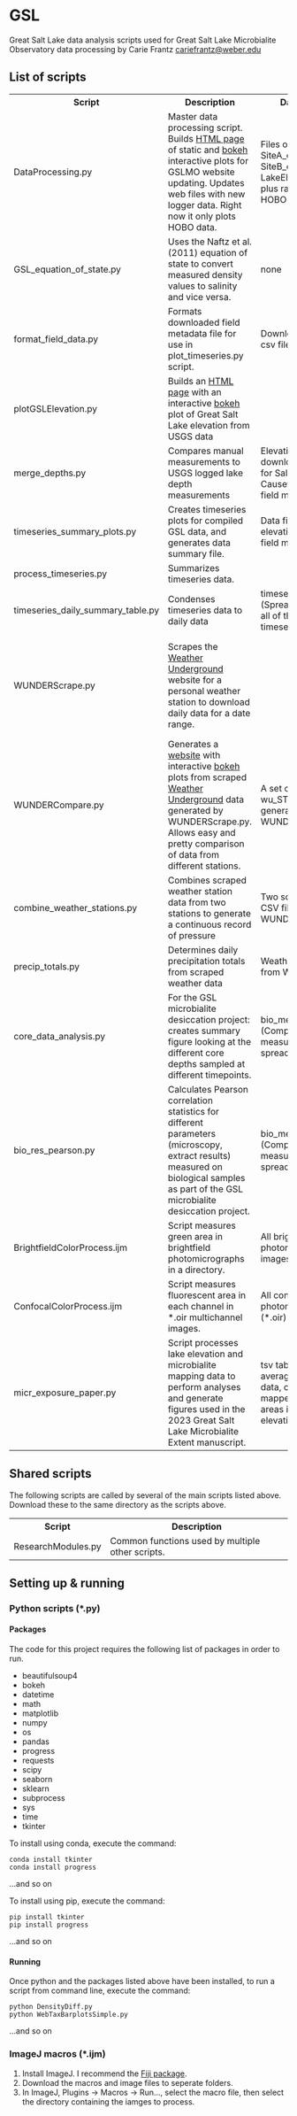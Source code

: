 # GSL
Great Salt Lake data analysis scripts used for Great Salt Lake Microbialite Observatory data processing
by Carie Frantz cariefrantz@weber.edu

## List of scripts
<table>
<tr><th>Script</th><th>Description</th><th>Data files used</th><th>Other requirements</th></tr>
<tr><td>DataProcessing.py</td><td>Master data processing script. Builds <a href="https://faculty.weber.edu/cariefrantz/GSL/GSLMO_plots_bokeh.html">HTML page</a> of static and <a href="https://docs.bokeh.org">bokeh</a> interactive plots for GSLMO website updating. Updates web files with new logger data. Right now it only plots HOBO data.</td><td>Files on faculty page: SiteA_combined.csv, SiteB_combined.csv, LakeElevationSaltair.csv, plus raw offloaded HOBO csv files</td><td>StationWeather.py code must be edited to add API keys before using this script.</td></tr>
<tr><td>GSL_equation_of_state.py</td><td>Uses the Naftz et al. (2011) equation of state to convert measured density values to salinity and vice versa.</td><td>none</td><td>Scripts require either density or salinity and temperature values.</td></tr>
<tr><td>format_field_data.py</td><td>Formats downloaded field metadata file for use in plot_timeseries.py script.</td><td>Downloaded field data csv file</td><td></td></tr>
<tr><td>plotGSLElevation.py</td><td>Builds an <a href="https://faculty.weber.edu/cariefrantz/GSL/GSL_elevation.html">HTML page</a> with an interactive <a href="https://docs.bokeh.org">bokeh</a> plot of Great Salt Lake elevation from USGS data</td><td></td><td>ResearchModules.py</td></tr>
<tr><td>merge_depths.py</td><td>Compares manual measurements to USGS logged lake depth measurements</td><td>Elevation files downloaded from USGS for Saltair and Causeway sites, manual field measurements</td><td></td></tr>
<tr><td>timeseries_summary_plots.py</td><td>Creates timeseries plots for compiled GSL data, and generates data summary file.</td><td>Data files for lake elevation, HOBO logs, field metadata</td><td></td></tr>
<tr><td>process_timeseries.py</td><td>Summarizes timeseries data.</td><td></td><td></td></tr>
<tr><td>timeseries_daily_summary_table.py</td><td>Condenses timeseries data to daily data</td><td>timeseries-data.xlsx (Spreadsheet containing all of the compiled timeseries)</td><td>ResearchModules.py</td></tr>
<tr><td>WUNDERScrape.py</td><td>Scrapes the <a href="https://www.wunderground.com">Weather Underground</a> website for a personal weather station to download daily data for a date range.</td><td></td><td>This script worked with wunderground.com PWS page formatting on 6/30/2021. Any changes to the page HTML may break this script.</td></tr>
<tr><td>WUNDERCompare.py</td><td>Generates a <a href="https://faculty.weber.edu/cariefrantz/GSL/WUNDERplots.html">website</a> with interactive <a href="https://docs.bokeh.org">bokeh</a> plots from scraped <a href="https://www.wunderground.com">Weather Underground</a> data generated by WUNDERScrape.py. Allows easy and pretty comparison of data from different stations.</td><td>A set of wu_STATION.csv files generated by WUNDERScrape.py</td><td></td></tr>
<tr><td>combine_weather_stations.py</td><td>Combines scraped weather station data from two stations to generate a continuous record of pressure</td><td>Two scraped weather CSV files generated by WUNDERScrape.py</td><td></td></tr>
<tr><td>precip_totals.py</td><td>Determines daily precipitation totals from scraped weather data</td><td>Weather station data from WUNDERScrape.py</td><td></td></tr>
<tr><td>core_data_analysis.py</td><td>For the GSL microbialite desiccation project: creates summary figure looking at the different core depths sampled at different timepoints.</td><td>bio_meas.xlsx (Compiled bio measurements spreadsheet)</td><td>ResearchModules.py</td></tr>
<tr><td>bio_res_pearson.py</td><td>Calculates Pearson correlation statistics for different parameters (microscopy, extract results) measured on biological samples as part of the GSL microbialite desiccation project.</td><td>bio_meas.xlsx (Compiled bio measurements spreadsheet)</td><td>ResearchModules.py</td></tr>
<tr><td>BrightfieldColorProcess.ijm</td><td>Script measures green area in brightfield photomicrographs in a directory.</td><td>All brightfield photomicrograph images (*.tif)</td><td>ImageJ macro</td></tr>
<tr><td>ConfocalColorProcess.ijm</td><td>Script measures fluorescent area in each channel in *.oir multichannel images.</td><td>All confocal photomicrographs (*.oir)</td><td>ImageJ macro</td></tr>
<tr><td>micr_exposure_paper.py</td><td>Script processes lake elevation and microbialite mapping data to perform analyses and generate figures used in the 2023 Great Salt Lake Microbialite Extent manuscript.</td><td>tsv table of daily average lake elevation data, csv table of mapped microbialite areas in different elevation bands.</td><td>Researchmodules.py</td></tr>
</table>

## Shared scripts
The following scripts are called by several of the main scripts listed above. Download these to the same directory as the scripts above.
<table>
<tr><th>Script</th><th>Description</th></tr>
<tr><td>ResearchModules.py</td><td>Common functions used by multiple other scripts.</td></tr>
</table>

## Setting up & running
### Python scripts (*.py)
#### Packages
The code for this project requires the following list of packages in order to run.
<ul>
<li>beautifulsoup4</li>
<li>bokeh</li>
<li>datetime</li>
<li>math</li>
<li>matplotlib</li>
<li>numpy</li>
<li>os</li>
<li>pandas</li>
<li>progress</li>
<li>requests</li>
<li>scipy</li>
<li>seaborn</li>
<li>sklearn</li>
<li>subprocess</li>
<li>sys</li>
<li>time</li>
<li>tkinter</li>
</ul>

To install using conda, execute the command:

	conda install tkinter
	conda install progress
	
...and so on

To install using pip, execute the command:

	pip install tkinter
	pip install progress
	
...and so on

#### Running
Once python and the packages listed above have been installed, to run a script from command line, execute the command:

	python DensityDiff.py
	python WebTaxBarplotsSimple.py
	
...and so on

### ImageJ macros (*.ijm)
<ol>
<li>Install ImageJ. I recommend the <a href="https://imagej.net/software/fiji/downloads">Fiji package</a>.</li>
<li>Download the macros and image files to seperate folders.</li>
<li>In ImageJ, Plugins -> Macros -> Run..., select the macro file, then select the directory containing the iamges to process.</li>
</ol>
